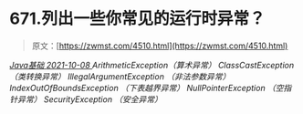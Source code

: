 <!--yml
category: 未分类
date: 0001-01-01 00:00:00
-->

# 671.列出一些你常见的运行时异常？

> 原文：[https://zwmst.com/4510.html](https://zwmst.com/4510.html)

   [ *Java基础* ](https://zwmst.com/java%e5%9f%ba%e7%a1%80)*[ <time datetime="2021-10-08T23:13:26+08:00"> 2021-10-08 </time> ](https://zwmst.com/4510.html)  ArithmeticException（算术异常）
ClassCastException （类转换异常）
IllegalArgumentException （非法参数异常）
IndexOutOfBoundsException （下表越界异常）
NullPointerException （空指针异常）
SecurityException （安全异常）*